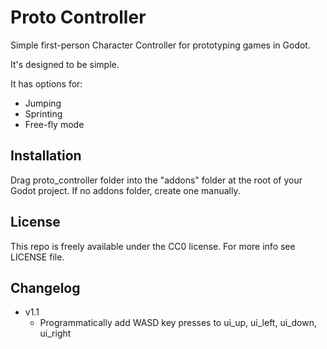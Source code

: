 # Proto Controller
Simple first-person Character Controller for prototyping games in Godot.

It's designed to be simple.

It has options for:

- Jumping
- Sprinting
- Free-fly mode

## Installation
Drag proto_controller folder into the "addons" folder at the root of your Godot project. If no addons folder, create one manually.

## License
This repo is freely available under the CC0 license. For more info see LICENSE file.

## Changelog
- v1.1
  - Programmatically add WASD key presses to ui_up, ui_left, ui_down, ui_right